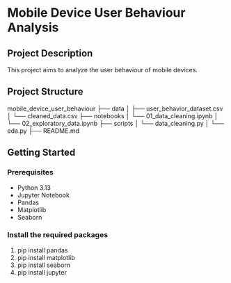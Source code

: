 # Mobile Device User Behaviour Analysis

## Project Description
This project aims to analyze the user behaviour of mobile devices.

## Project Structure
mobile_device_user_behaviour
├── data
│   ├── user_behavior_dataset.csv
│   └── cleaned_data.csv
├── notebooks
│   └── 01_data_cleaning.ipynb
│   └── 02_exploratory_data.ipynb
├── scripts
│   └── data_cleaning.py
│   └── eda.py
├── README.md


## Getting Started
### Prerequisites
- Python 3.13
- Jupyter Notebook
- Pandas
- Matplotlib
- Seaborn

### Install the required packages
1. pip install pandas
2. pip install matplotlib
3. pip install seaborn
4. pip install jupyter